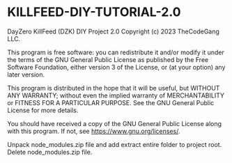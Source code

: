 # KILLFEED-DIY-TUTORIAL-2.0
DayZero KillFeed (DZK) DIY Project 2.0
Copyright (c) 2023 TheCodeGang LLC.

This program is free software: you can redistribute it and/or modify
it under the terms of the GNU General Public License as published by
the Free Software Foundation, either version 3 of the License, or
(at your option) any later version.

This program is distributed in the hope that it will be useful,
but WITHOUT ANY WARRANTY; without even the implied warranty of
MERCHANTABILITY or FITNESS FOR A PARTICULAR PURPOSE.  See the
GNU General Public License for more details.

You should have received a copy of the GNU General Public License
along with this program.  If not, see <https://www.gnu.org/licenses/>.

Unpack node_modules.zip file and add extract entire folder to project root.
Delete node_modules.zip file.
